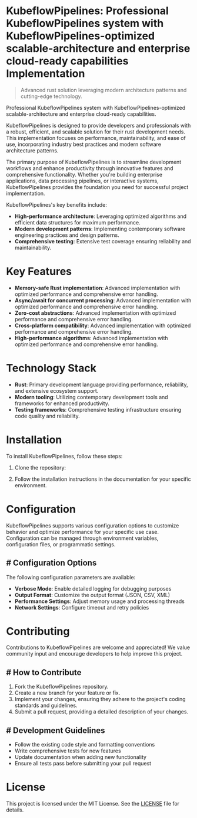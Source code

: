 <!-- fallback_KubeflowPipelines_20250807031155_62821 -->

# KubeflowPipelines: Professional KubeflowPipelines system with KubeflowPipelines-optimized scalable-architecture and enterprise cloud-ready capabilities Implementation
> Advanced rust solution leveraging modern architecture patterns and cutting-edge technology.

Professional KubeflowPipelines system with KubeflowPipelines-optimized scalable-architecture and enterprise cloud-ready capabilities.

KubeflowPipelines is designed to provide developers and professionals with a robust, efficient, and scalable solution for their rust development needs. This implementation focuses on performance, maintainability, and ease of use, incorporating industry best practices and modern software architecture patterns.

The primary purpose of KubeflowPipelines is to streamline development workflows and enhance productivity through innovative features and comprehensive functionality. Whether you're building enterprise applications, data processing pipelines, or interactive systems, KubeflowPipelines provides the foundation you need for successful project implementation.

KubeflowPipelines's key benefits include:

* **High-performance architecture**: Leveraging optimized algorithms and efficient data structures for maximum performance.
* **Modern development patterns**: Implementing contemporary software engineering practices and design patterns.
* **Comprehensive testing**: Extensive test coverage ensuring reliability and maintainability.

# Key Features

* **Memory-safe Rust implementation**: Advanced implementation with optimized performance and comprehensive error handling.
* **Async/await for concurrent processing**: Advanced implementation with optimized performance and comprehensive error handling.
* **Zero-cost abstractions**: Advanced implementation with optimized performance and comprehensive error handling.
* **Cross-platform compatibility**: Advanced implementation with optimized performance and comprehensive error handling.
* **High-performance algorithms**: Advanced implementation with optimized performance and comprehensive error handling.

# Technology Stack

* **Rust**: Primary development language providing performance, reliability, and extensive ecosystem support.
* **Modern tooling**: Utilizing contemporary development tools and frameworks for enhanced productivity.
* **Testing frameworks**: Comprehensive testing infrastructure ensuring code quality and reliability.

# Installation

To install KubeflowPipelines, follow these steps:

1. Clone the repository:


2. Follow the installation instructions in the documentation for your specific environment.

# Configuration

KubeflowPipelines supports various configuration options to customize behavior and optimize performance for your specific use case. Configuration can be managed through environment variables, configuration files, or programmatic settings.

## # Configuration Options

The following configuration parameters are available:

* **Verbose Mode**: Enable detailed logging for debugging purposes
* **Output Format**: Customize the output format (JSON, CSV, XML)
* **Performance Settings**: Adjust memory usage and processing threads
* **Network Settings**: Configure timeout and retry policies

# Contributing

Contributions to KubeflowPipelines are welcome and appreciated! We value community input and encourage developers to help improve this project.

## # How to Contribute

1. Fork the KubeflowPipelines repository.
2. Create a new branch for your feature or fix.
3. Implement your changes, ensuring they adhere to the project's coding standards and guidelines.
4. Submit a pull request, providing a detailed description of your changes.

## # Development Guidelines

* Follow the existing code style and formatting conventions
* Write comprehensive tests for new features
* Update documentation when adding new functionality
* Ensure all tests pass before submitting your pull request

# License

This project is licensed under the MIT License. See the [LICENSE](https://github.com/sandibrrm/KubeflowPipelines/blob/main/LICENSE) file for details.
